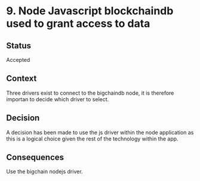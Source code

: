 # 9. Node Javascript blockchaindb used to grant access to data


## Status

Accepted


## Context

Three drivers exist to connect to the bigchaindb node, it is therefore importan to decide which driver to select.


## Decision
A decision has been made to use the js driver within  the node application as this is a logical choice given the rest of the technology within the app.

## Consequences

Use the bigchain nodejs driver.

